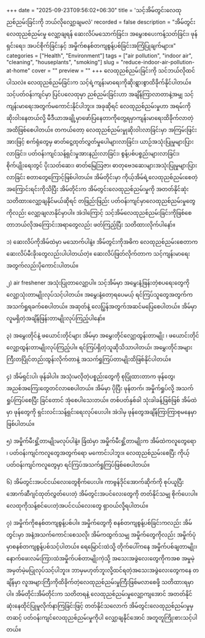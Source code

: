 +++
date = "2025-09-23T09:56:02+06:30"
title = 'သင့်အိမ်တွင်းလေထုညစ်ညမ်းခြင်းကို ဘယ်လိုလျှော့ချမလဲ'
recorded = false
description = "အိမ်တွင်းလေထုညစ်ညမ်းမှု လျှော့ချရန် ဆေးလိပ်မသောက်ခြင်း၊ အမွှေးစပေးကန့်သတ်ခြင်း၊ ဖုန်ရှင်းရေး၊ အပင်စိုက်ခြင်းနှင့် အမှိုက်စနစ်တကျစွန့်ပစ်ခြင်းအကြံပြုချက်များ။"
categories = ["Health", "Environment"]
tags = ["air pollution", "indoor air", "cleaning", "houseplants", "smoking"]
slug = "reduce-indoor-air-pollution-at-home"
cover = ""
preview = ""
+++
လေထုညစ်ညမ်းခြင်းကို သင်ဘယ်လိုထင်ပါသလဲ။ လေထုညစ်ညမ်ခြင်းက သင့်ရဲ့ကျန်းမာရေးကိုဆိုးရွားစွာထိခိုက်နိုင်ပါတယ်။ သင့်ပတ်ဝန်းကျင်မှာ ပြင်ပလေထုမှာ ညစ်ညမ်းခြင်းဟာ အချိန်ကြာလာတာနဲ့အမျှ သင့်ကျန်းမာရေးအတွက်မကောင်းနိုင်ပါဘူး။ အခုဆိုရင် လေထုညစ်ညမ်းမှုဟာ အရမ်းကိုဆိုးဝါးနေတယ်လို့ မီဒီယာအချို့မှာဖော်ပြနေတာကိုတွေ့ရမှာကျန်းမာရေးထိခိုက်လာတဲ့အထိဖြစ်စေပါတယ်။ တကယ်တော့ လေထုညစ်ညမ်းမှုုဆိုးဝါးလာခြင်းမှာ အကြမ်းဖြင်းအားဖြင့် စက်ရုံတွေမှ ဓာတ်ငွေ့ထုတ်လွှတ်မှုပေါများလာခြင်း၊ ယာဉ်အသုံးပြုမှုများပြားလာခြင်း၊ ပတ်ဝန်းကျင်သန့်ရှင်းမှုအားနည်းလာခြင်း၊ စွန့်ပစ်ပစ္စည်းများလာခြင်း၊ စိုက်ပျိုးရေးတွင် ပိုးသတ်ဆေး၊ ဓာတ်မြေသြဇာ၊ ဓာတုဗေဒဆေးများအသုံးပြုမှုများပြားလာခြင်း စတာတွေကြောင့်ဖြစ်ပါတယ်။
အိမ်တိုင်းမှာ ကိုယ့်အိမ်ရဲ့လေထုညစ်ညမ်းစေတဲ့အကြောင်းရင်းကိုသိပြီး အိမ်တိုင်းက အိမ်တွင်းလေထုညစ်ညမ်းမှုကို အတတ်နိုင်ဆုံးသတိထားလျှော့ချနိုင်မယ်ဆိုရင် တဖြည်းဖြည်း ပတ်ဝန်းကျင်မှာလေထုညစ်ညမ်းမှုတွေကိုလည်း လျှော့ချလာနိုင်မှာပါ။ အဲဒါကြောင့် သင့်အိမ်လေထုညစ်ညမ်းခြင်းကိုဖြစ်စေတာဘယ်လိုအကြောင်းအရာတွေလည်း ဖတ်ကြည့်ပြီး သတိထားလိုက်ပါနော်။

၁) ဆေးလိပ်ကိုအိမ်ထဲမှာ မသောက်ပါနဲ့။
အိမ်တွင်းကိုအဓိက လေထုညစ်ညမ်းစေတာက ဆေးလိပ်မီးခိုးတွေလည်းပါပါတယ်တဲ့။ ဆေးလိပ်ဖြတ်လိုက်တာက သင့်ကျန်းမာရေးအတွက်လည်းပိုကောင်းပါတယ်။

၂) air freshener အသုံးပြုတာလျှော့ပါ။
သင့်အိမ်မှာ အမွှေးနံ့ဖြန်းတဲ့စပရေးတွေကို လျှော့သုံးတာမျိုးလုပ်သင့်ပါတယ်။ အမွှေးနံ့တော့ရပေမယ့် ရင်ကြပ်သူတွေအတွက်က အသက်ရှုရခက်စေပါတယ်။ အဆုတ်နဲ့ လေပြွှန်အတွက်အဆင်မပြေစေပါတယ်။ အိမ်မှာ လူမရှိတဲ့အချိန်ဖြန်းတာမျိုးလုပ်ကြည့်ပါနော်။

၃) အမွှေးတိုင်နဲ့ ဖယောင်းတိုင်များ
အိမ်မှာ အမွှေးတိုင်လျှော့ထွန်းတာမျိုး ၊ ဖယောင်းတိုင်လျှော့ထွန်းတာမျိုးလုပ်ကြည့်ပါ။ ရင်ကြပ်ရှိတဲ့သူဆိုသိသာပါတယ်၊ အမွှေးတိုင်အများကြီးတပြိုင်တည်းထွန်းလိုက်တာနဲ့ အသက်ရှုကြပ်တာမျိုးထိဖြစ်နိုင်ပါတယ်။

၄) အိမ်ရှင်းပါ၊ ဖုန်ခါပါ။
အသုံးမလိုတဲ့ပစ္စည်းတွေကို စုပြုံထားတာက ဖုန်တွေ၊ အညစ်အကြေးတွေတင်လာစေပါတယ်။ အိမ်မှာ ပိုပြီး ဖုန်တက်၊ အမှိုက်ရှုပ်လို့ အသက်ရှုပ်ကြပ်စေပြီး ခြင်တောင် အုံစေပါသေးတယ်။ တစ်ပတ်နှစ်ခါ သုံးခါခန့်ဖြစ်ဖြစ် အိမ်ထဲမှာ ဖုန်တွေကို ရှင်းလင်းသန့်ရှင်းရေးလုပ်ပေးပါ။ အဲဒါမှ ဖုန်တွေအချိန်ကြာကြာစုမနေမှာဖြစ်ပါတယ်။

၅) အမှိုက်မီးရှို့တာမျိုးမလုပ်ပါနဲ့။
ခြံထဲမှာ အမှိုက်မီးရှို့တာမျိုးက အိမ်ထဲကလူတွေရော ၊ ပတ်ဝန်းကျင်ကလူတွေအတွက်ရော မကောင်းပါဘူး။ လေထုညစ်ညမ်းစေပြီး ကိုယ့်ပတ်ဝန်းကျင်ကလူတွေမှာ ရင်ကြပ်အသက်ရှုကြပ်ဖြစ်စေပါတယ်။

၆) အိမ်တွင်းအပင်ငယ်လေးတွေစိုက်ပေးပါ။
ကာဗွန်ဒိုင်အောက်ဆိုက်ကို စုပ်ယူပြီး အောက်ဆီဂျင်ထုတ်လွှတ်ပေးတဲ့ အိမ်တွင်းအပင်လေးတွေကို တတ်နိုင်သမျှ စိုက်ပေးပါ။ လေထုကိုသန့်စင်ပေးတဲ့အပင်ငယ်လေးတွေ ရှာဝယ်လို့ရပါတယ်။

၇) အမှိုက်ကိုစနစ်တကျစွန့်ပစ်ပါ။
အမှိုက်တွေကို စနစ်တကျစွန့်ပစ်ခြင်းကလည်း အိမ်တွင်းမှာ အနံ့အသက်ကောင်းစေသလို၊ အိမ်ကထွက်သမျှ အမှိုက်တွေကိုလည်း အမှိုက်ပုံမှာစနစ်တကျစွန့်ပစ်သင့်ပါတယ်။ ရေမြောင်းထဲသို့ တိုက်ပေါ်ကနေ အမှိုက်ပစ်ချတာမျိုး၊ နောက်ဖေးလမ်းကြားထဲအမှိုက်ပစ်တာမျိုးကဲ့သို့ အသေးအဖွဲလေးတွေကိုကအစ အမှုမဲ့အမှတ်မဲ့မပြုလုပ်သင့်ပါဘူး။
ဘာမှမဟုတ်ဘူးလို့ထင်ရတဲ့အသေးအဖွဲလေးတွေကနေ တချိန်မှာ လူအများကြီးကိုထိခိုက်တဲ့လေထုညစ်ညမ်းမှုကြီးဖြစ်မလာစေဖို့ သတိထားရမှာပါ။
အိမ်တိုင်းအိမ်တိုင်းက သတိတရနဲ့ လေထုညစ်ညမ်းမှုလျှော့ကျအောင် အတတ်နိုင်ဆုံးနေထိုင်ပြုမူလိုက်နာကြခြင်းဖြင့် တတ်နိုင်သလောက် အိမ်တွင်းလေထုညစ်ညမ်းမှုမှတဆင့် ပတ်ဝန်းကျင်လေထုညစ်ညမ်းမှုကိုပါ လျှော့ချနိုင်အောင် အတူတူကြိုးစားသင့်ပါတယ်။ 
